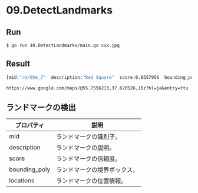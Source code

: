 # 09.DetectLandmarks

## Run

```bash
$ go run 10.DetectLandmarks/main.go xxx.jpg
```

## Result

```bash
[mid:"/m/0hm_7"  description:"Red Square"  score:0.8557956  bounding_poly:{vertices:{}  vertices:{x:503}  vertices:{x:503  y:650}  vertices:{y:650}}  locations:{lat_lng:{latitude:55.75393029999999  longitude:37.620794999999994}}]
```

```
https://www.google.com/maps/@55.7556213,37.620526,16z?hl=ja&entry=ttu
```


##  ランドマークの検出

| プロパティ | 説明 |
| ----- | ----- |
| mid | ランドマークの識別子。 |
| description | ランドマークの説明。 |
| score | ランドマークの信頼度。 |
| bounding_poly | ランドマークの境界ボックス。 |
| locations | ランドマークの位置情報。 |

